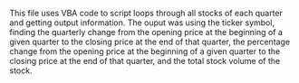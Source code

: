This file uses VBA code to script loops through all stocks of each quarter and getting output information. The ouput was using the ticker symbol, finding the quarterly change from the opening price 
at the beginning of a given quarter to the closing price at the end of that quarter, the percentage change from the opening price at the beginning of a given quarter to the closing price at the end of that quarter,
and the total stock volume of the stock. 
